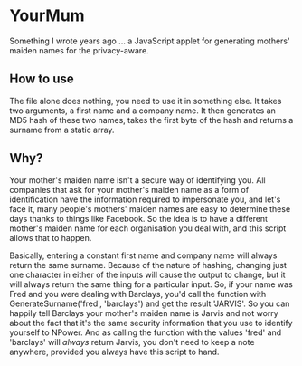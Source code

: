 YourMum
=======

Something I wrote years ago ... a JavaScript applet for
generating mothers' maiden names for the privacy-aware.

How to use
----------

The file alone does nothing, you need to use it in something
else. It takes two arguments, a first name and a company name.
It then generates an MD5 hash of these two names, takes the
first byte of the hash and returns a surname from a static
array.

Why?
----

Your mother's maiden name isn't a secure way of identifying you.
All companies that ask for your mother's maiden name as a form
of identification have the information required to impersonate
you, and let's face it, many people's mothers' maiden names are
easy to determine these days thanks to things like Facebook. So
the idea is to have a different mother's maiden name for each
organisation you deal with, and this script allows that to happen.

Basically, entering a constant first name and company name
will always return the same surname. Because of the nature
of hashing, changing just one character in either of the inputs
will cause the output to change, but it will always return the
same thing for a particular input. So, if your name was Fred
and you were dealing with Barclays, you'd call the function
with GenerateSurname('fred', 'barclays') and get the result
'JARVIS'. So you can happily tell Barclays your mother's maiden
name is Jarvis and not worry about the fact that it's the same
security information that you use to identify yourself to
NPower. And as calling the function with the values 'fred'
and 'barclays' will *always* return Jarvis, you don't need to
keep a note anywhere, provided you always have this script
to hand.
